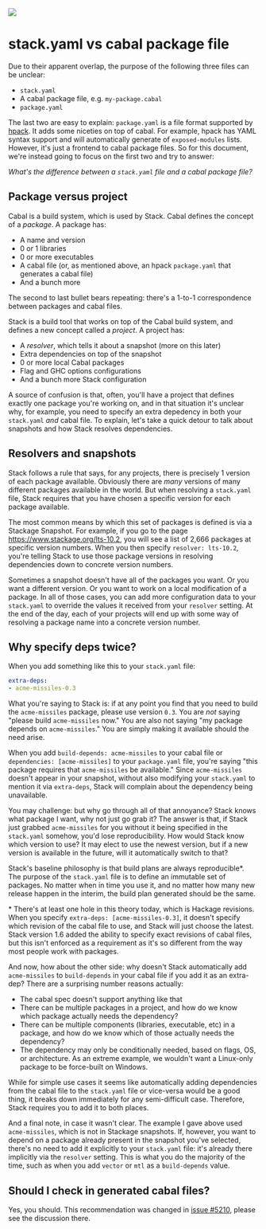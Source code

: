 <div class="hidden-warning"><a href="https://docs.haskellstack.org/"><img src="https://cdn.jsdelivr.net/gh/commercialhaskell/stack/doc/img/hidden-warning.svg"></a></div>

# stack.yaml vs cabal package file

Due to their apparent overlap, the purpose of the following three files can be
unclear:

* `stack.yaml`
* A cabal package file, e.g. `my-package.cabal`
* `package.yaml`

The last two are easy to explain: `package.yaml` is a file format supported by
[hpack](https://github.com/sol/hpack#readme). It adds some niceties on top of
cabal. For example, hpack has YAML syntax support and will automatically
generate of `exposed-modules` lists. However, it's just a frontend to cabal
package files. So for this document, we're instead going to focus on the first
two and try to answer:

_What's the difference between a `stack.yaml` file and a cabal package file?_

## Package versus project

Cabal is a build system, which is used by Stack. Cabal defines the concept of a
_package_. A package has:

* A name and version
* 0 or 1 libraries
* 0 or more executables
* A cabal file (or, as mentioned above, an hpack `package.yaml` that
  generates a cabal file)
* And a bunch more

The second to last bullet bears repeating: there's a 1-to-1 correspondence between
packages and cabal files. 

Stack is a build tool that works on top of the Cabal build system, and defines
a new concept called a _project_. A project has:

* A _resolver_, which tells it about a snapshot (more on this later)
* Extra dependencies on top of the snapshot
* 0 or more local Cabal packages
* Flag and GHC options configurations
* And a bunch more Stack configuration

A source of confusion is that, often, you'll have a project that defines
exactly one package you're working on, and in that situation it's unclear why,
for example, you need to specify an extra depedency in both your `stack.yaml`
_and_ cabal file. To explain, let's take a quick detour to talk about snapshots
and how Stack resolves dependencies.

## Resolvers and snapshots

Stack follows a rule that says, for any projects, there is precisely 1 version
of each package available. Obviously there are _many_ versions of many
different packages available in the world. But when resolving a `stack.yaml`
file, Stack requires that you have chosen a specific version for each package
available.

The most common means by which this set of packages is defined is via a
Stackage Snapshot. For example, if you go to the page
<https://www.stackage.org/lts-10.2>, you will see a list of 2,666 packages at
specific version numbers. When you then specify `resolver: lts-10.2`, you're
telling Stack to use those package versions in resolving dependencies down to
concrete version numbers.

Sometimes a snapshot doesn't have all of the packages you want. Or you want a
different version. Or you want to work on a local modification of a package. In
all of those cases, you can add more configuration data to your `stack.yaml` to
override the values it received from your `resolver` setting. At the end of the
day, each of your projects will end up with some way of resolving a package
name into a concrete version number.

## Why specify deps twice?

When you add something like this to your `stack.yaml` file:

```yaml
extra-deps:
- acme-missiles-0.3
```

What you're saying to Stack is: if at any point you find that you need to build
the `acme-missiles` package, please use version `0.3`. You are _not_ saying
"please build `acme-missiles` now." You are also not saying "my package depends
on `acme-missiles`." You are simply making it available should the need arise.

When you add `build-depends: acme-missiles` to your cabal file or
`dependencies: [acme-missiles]` to your `package.yaml` file, you're saying
"this package requires that `acme-missiles` be available." Since
`acme-missiles` doesn't appear in your snapshot, without also modifying your
`stack.yaml` to mention it via `extra-deps`, Stack will complain about the
dependency being unavailable.

You may challenge: but why go through all of that annoyance? Stack knows what
package I want, why not just go grab it? The answer is that, if Stack just
grabbed `acme-missiles` for you without it being specified in the `stack.yaml`
somehow, you'd lose reproducibility. How would Stack know which version to use?
It may elect to use the newest version, but if a new version is available in
the future, will it automatically switch to that?

Stack's baseline philosophy is that build plans are always reproducible\*. The
purpose of the `stack.yaml` file is to define an immutable set of packages. No
matter when in time you use it, and no matter how many new release happen in
the interim, the build plan generated should be the same.

\* There's at least one hole in this theory today, which is Hackage revisions.
When you specify `extra-deps: [acme-missiles-0.3]`, it doesn't specify which
revision of the cabal file to use, and Stack will just choose the latest. Stack
version 1.6 added the ability to specify exact revisions of cabal files, but
this isn't enforced as a requirement as it's so different from the way most
people work with packages.

And now, how about the other side: why doesn't Stack automatically add
`acme-missiles` to `build-depends` in your cabal file if you add it as an
extra-dep? There are a surprising number reasons actually:

* The cabal spec doesn't support anything like that
* There can be multiple packages in a project, and how do we know which package
  actually needs the dependency?
* There can be multiple components (libraries, executable, etc) in a package,
  and how do we know which of those actually needs the dependency?
* The dependency may only be conditionally needed, based on flags, OS, or
  architecture. As an extreme example, we wouldn't want a Linux-only package to
  be force-built on Windows.

While for simple use cases it seems like automatically adding dependencies from
the cabal file to the `stack.yaml` file or vice-versa would be a good thing, it
breaks down immediately for any semi-difficult case. Therefore, Stack requires
you to add it to both places.

And a final note, in case it wasn't clear. The example I gave above used
`acme-missiles`, which is not in Stackage snapshots. If, however, you want to
depend on a package already present in the snapshot you've selected, there's no
need to add it explicitly to your `stack.yaml` file: it's already there
implicitly via the `resolver` setting. This is what you do the majority of the
time, such as when you add `vector` or `mtl` as a `build-depends` value.

## Should I check in generated cabal files?

Yes, you should. This recommendation was changed in [issue #5210](https://github.com/commercialhaskell/stack/issues/5210), please see the discussion there.
